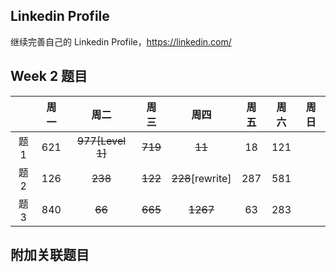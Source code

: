 ## Linkedin Profile

继续完善自己的 Linkedin Profile，https://linkedin.com/

## Week 2 题目
|       | 周一    | 周二   |  周三 |   周四 |   周五  | 周六 |  周日 |
| :----:| :----: | :----:|:----:  |:----: |:----:  |:----:|:----: |
| 题1   |621     |~~977[Level 1]~~|~~719~~ |~~11~~   |18      |121   | 
| 题2   |126     |~~238~~ |~~122~~|~~228~~[rewrite]| 287    |581   | 
| 题3   |840     |~~66~~     |~~665~~|~~1267~~|63      |283   | 


## 附加关联题目
